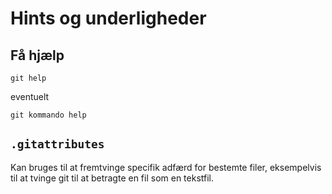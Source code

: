 # Hints og underligheder

## Få hjælp
```
git help
```
eventuelt 
```
git kommando help
```

## `.gitattributes`
Kan bruges til at fremtvinge specifik adfærd for bestemte filer, eksempelvis til at tvinge git til at betragte en fil som en tekstfil. 
